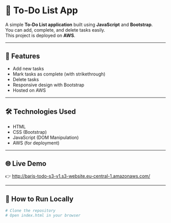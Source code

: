 # 📝 To-Do List App

A simple **To-Do List application** built using **JavaScript** and **Bootstrap**.  
You can add, complete, and delete tasks easily.  
This project is deployed on **AWS**.

---

## 🚀 Features
- Add new tasks  
- Mark tasks as complete (with strikethrough)  
- Delete tasks  
- Responsive design with Bootstrap  
- Hosted on AWS  

---

## 🛠️ Technologies Used
- HTML  
- CSS (Bootstrap)  
- JavaScript (DOM Manipulation)  
- AWS (for deployment)  

---

## 🌐 Live Demo
👉 http://baris-todo-s3-v1.s3-website.eu-central-1.amazonaws.com/

---

## 📂 How to Run Locally
```bash
# Clone the repository
# Open index.html in your browser
